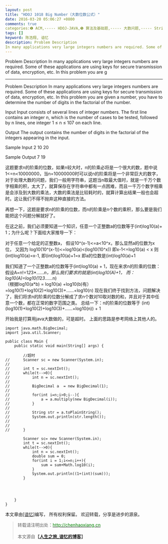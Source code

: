 ```yaml
---
layout: post
title: "HDOJ 1018 Big Number（大数位数公式）"
date: 2016-03-20 05:06:27 +0800
comments: true
categories:❶ ACM,----- HDOJ-JAVA,❺ 算法及基础题,----- 大数问题,----- String
tags: []
keyword: 陈浩翔, 谙忆
description: Problem Description 
In many applications very large integers numbers are required. Some of these applications are using keys for secure transmission of data, encryption, etc. In this problem you are g 
---
```



Problem Description 
In many applications very large integers numbers are required. Some of these applications are using keys for secure transmission of data, encryption, etc. In this problem you are g
<!-- more -->
----------

Problem Description
In many applications very large integers numbers are required. Some of these applications are using keys for secure transmission of data, encryption, etc. In this problem you are given a number, you have to determine the number of digits in the factorial of the number.

 

Input
Input consists of several lines of integer numbers. The first line contains an integer n, which is the number of cases to be tested, followed by n lines, one integer 1 ≤ n ≤ 107 on each line.

 

Output
The output contains the number of digits in the factorial of the integers appearing in the input.

 

Sample Input
2
10
20
 

Sample Output
7
19

这题要求n的阶乘的位数，如果n较大时，n的阶乘必将是一个很大的数，题中说1<=n<10000000，当n=10000000时可以说n的阶乘将是一个非常巨大的数字，对于处理大数的问题，我们一般用字符串，这题当n取最大值时，就是一千万个数字相乘的积，太大了，就算保存在字符串中都有一点困难，而且一千万个数字相乘是会涉及到大数的乘法，大数的乘法是比较耗时的，就算计算出结果一般也会超时。这让我们不得不抛弃这种直接的方法。

再想一下，这题是要求n的阶乘的位数，而n的阶乘是n个数的乘积，那么要是我们能把这个问题分解就好了。

在这之前，我们必须要知道一个知识，任意一个正整数a的位数等于(int)log10(a)+ 1；为什么呢？下面给大家推导一下：

  对于任意一个给定的正整数a，
  假设10^(x-1)<=a<10^x，那么显然a的位数为x位，
  又因为
  log10(10^(x-1))<=log10(a)<(log10(10^x))
  即x-1<=log10(a) < x
  则(int)log10(a)=x-1,
  即(int)log10(a)+1=x
  即a的位数是(int)log10(a)+1

我们知道了一个正整数a的位数等于(int)log10(a) + 1，现在来求n的阶乘的位数：
假设A=n!=1*2*3*......*n，那么我们要求的就是(int)log10(A)+1，
而：
log10(A)=log10(1*2*3*......n)  
（根据log10(a*b) = log10(a) +log10(b)有） =log10(1)+log10(2)+log10(3)+......+log10(n)
现在我们终于找到方法，问题解决了，我们将求n的阶乘的位数分解成了求n个数对10取对数的和，并且对于其中任意一个数，都在正常的数字范围之类。
总结一下：n的阶乘的位数等于
		  (int)(log10(1)+log10(2)+log10(3)+......+log10(n)) + 1


开始我是打算用java大数做的，可是超时。
上面的思路是参考网络上其他人的。

```
import java.math.BigDecimal;
import java.util.Scanner;

public class Main {
	public static void main(String[] args) {
		
		//超时
//		Scanner sc = new Scanner(System.in);
//		
//		int t = sc.nextInt();
//		while(t-->0){
//			int n = sc.nextInt();
//
//			BigDecimal a  = new BigDecimal(1);
//			
//			for(int i=n;i>0;i--){
//				a = a.multiply(new BigDecimal(i));
//			}
//			
//			String str = a.toPlainString();
//			System.out.println(str.length());
//			
//			
//		}
		
		Scanner sc= new Scanner(System.in);
		int t = sc.nextInt();
		while(t-->0){
			int n = sc.nextInt();
			double sum = 0;
			for(int i = 1;i<=n;i++){
				sum = sum+Math.log10(i);
			}
			System.out.println((1+(int)(sum)));
		}
		
		
		
		
	}
}

```



本文章由<a href="http://chenhaoxiang.cn/">[谙忆]</a>编写， 所有权利保留。 
欢迎转载，分享是进步的源泉。
<blockquote cite='陈浩翔'>
<p background-color='#D3D3D3'>转载请注明出处：<a href='http://chenhaoxiang.cn'><font color="green">http://chenhaoxiang.cn</font></a><br><br>
本文源自<strong>【<a href='http://chenhaoxiang.cn' target='_blank'>人生之旅_谙忆的博客</a>】</strong></p>
</blockquote>

